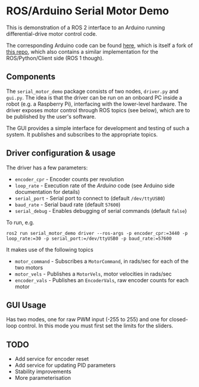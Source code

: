 # ROS/Arduino Serial Motor Demo

This is demonstration of a ROS 2 interface to an Arduino running differential-drive motor control code.

The corresponding Arduino code can be found [here](https://github.com/joshnewans/ros_arduino_bridge), which is itself a fork of [this repo](https://github.com/hbrobotics/ros_arduino_bridge), which also contains a similar implementation for the ROS/Python/Client side (ROS 1 though).

## Components

The `serial_motor_demo` package consists of two nodes, `driver.py` and `gui.py`. The idea is that the driver can be run on an onboard PC inside a robot (e.g. a Raspberry Pi), interfacing with the lower-level hardware. The driver exposes motor control through ROS topics (see below), which are to be published by the user's software.

The GUI provides a simple interface for development and testing of such a system. It publishes and subscribes to the appropriate topics.


## Driver configuration & usage

The driver has a few parameters:

- `encoder_cpr` - Encoder counts per revolution
- `loop_rate` - Execution rate of the *Arduino* code (see Arduino side documentation for details)
- `serial_port` - Serial port to connect to (default `/dev/ttyUSB0`)
- `baud_rate` - Serial baud rate (default `57600`)
- `serial_debug` - Enables debugging of serial commands (default `false`)

To run, e.g.
```
ros2 run serial_motor_demo driver --ros-args -p encoder_cpr:=3440 -p loop_rate:=30 -p serial_port:=/dev/ttyUSB0 -p baud_rate:=57600
```

It makes use of the following topics
- `motor_command` - Subscribes a `MotorCommand`, in rads/sec for each of the two motors
- `motor_vels` - Publishes a `MotorVels`, motor velocities in rads/sec
- `encoder_vals` - Publishes an `EncoderVals`, raw encoder counts for each motor



## GUI Usage

Has two modes, one for raw PWM input (-255 to 255) and one for closed-loop control. In this mode you must first set the limits for the sliders.


## TODO

- Add service for encoder reset
- Add service for updating PID parameters
- Stability improvements
- More parameterisation



